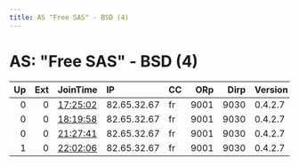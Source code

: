 ```yaml
---
title: AS "Free SAS" - BSD (4)
---
```


# AS: "Free SAS" - BSD (4)

|   Up |   Ext | JoinTime                                                                                            | IP          | CC   |   ORp |   Dirp | Version   | Contact   | Nickname     |   eFamMembers |
|-----:|------:|:----------------------------------------------------------------------------------------------------|:------------|:-----|------:|-------:|:----------|:----------|:-------------|--------------:|
|    0 |     0 | [17:25:02](https://metrics.torproject.org/rs.html#details/7C40AC25C18511A2514036D20EF8FDB93720EB11) | 82.65.32.67 | fr   |  9001 |   9030 | 0.4.2.7   | None      | ManhattanVox |             1 |
|    0 |     0 | [18:19:58](https://metrics.torproject.org/rs.html#details/4D257A963662F12C314F2E6F4487B61274EB507B) | 82.65.32.67 | fr   |  9001 |   9030 | 0.4.2.7   | None      | ManhattanVox |             1 |
|    0 |     0 | [21:27:41](https://metrics.torproject.org/rs.html#details/924C90CCEE2E1BB080D3D07BFDC276A5C1EC5C10) | 82.65.32.67 | fr   |  9001 |   9030 | 0.4.2.7   | None      | ManhattanVox |             1 |
|    1 |     0 | [22:02:06](https://metrics.torproject.org/rs.html#details/7949B2236CD51FBF4ED64CAE56D0C0D1F12BFF82) | 82.65.32.67 | fr   |  9001 |   9030 | 0.4.2.7   | None      | ManhattanVox |             1 |
